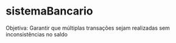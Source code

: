 # sistemaBancario
Objetiva: Garantir que múltiplas transações sejam realizadas sem inconsistências no saldo
